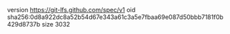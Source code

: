 version https://git-lfs.github.com/spec/v1
oid sha256:0d8a922dc8a52b54d67e343a61c3a5e7fbaa69e087d50bbb7181f0b429d8737b
size 3032
